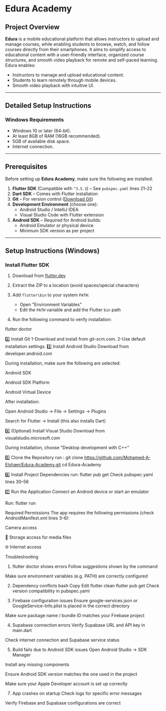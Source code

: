 # Edura Academy


## Project Overview

**Edura** is a mobile educational platform that allows instructors to upload and manage courses, while enabling students to browse, watch, and follow courses directly from their smartphones. It aims to simplify access to educational content with a user-friendly interface, organized course structures, and smooth video playback for remote and self-paced learning.
Edura enables:

- Instructors to manage and upload educational content.
- Students to learn remotely through mobile devices.
- Smooth video playback with intuitive UI.

---

##  Detailed Setup Instructions

### Windows Requirements

- Windows 10 or later (64-bit).
- At least 8GB of RAM (16GB recommended).
- 5GB of available disk space.
- Internet connection.

---

##  Prerequisites

Before setting up **Edura Academy**, make sure the following are installed:

1. **Flutter SDK** (Compatible with `^3.5.3`) – See `pubspec.yaml` lines 21–22  
2. **Dart SDK** – Comes with Flutter installation  
3. **Git** – For version control ([Download Git](https://git-scm.com))  
4. **Development Environment** (choose one):  
   - Android Studio / IntelliJ IDEA  
   - Visual Studio Code with Flutter extension  
5. **Android SDK** – Required for Android builds:
   - Android Emulator or physical device
   - Minimum SDK version as per project

---

## Setup Instructions (Windows)

### Install Flutter SDK

1. Download from [flutter.dev](https://flutter.dev)  
2. Extract the ZIP to a location (avoid spaces/special characters)  
3. Add `flutter\bin` to your system `PATH`:  
   - Open "Environment Variables"
   - Edit the `PATH` variable and add the Flutter `bin` path
  
     
4. Run the following command to verify installation:

flutter doctor


2️⃣ Install Git
 1-Download and install from git-scm.com.
 2-Use default installation settings.
3️⃣ Install Android Studio
Download from developer.android.com

During installation, make sure the following are selected:

Android SDK

Android SDK Platform

Android Virtual Device

After installation:

Open Android Studio → File → Settings → Plugins

Search for Flutter → Install (this also installs Dart)

4️⃣ (Optional) Install Visual Studio
Download from visualstudio.microsoft.com

During installation, choose "Desktop development with C++"

5️⃣ Clone the Repository
run :
git clone https://github.com/Mohamed-A-Elshaer/Edura-Academy.git
cd Edura-Academy


6️⃣ Install Project Dependencies
run:
flutter pub get
Check pubspec.yaml lines 30–56

7️⃣ Run the Application
Connect an Android device or start an emulator

Run:
flutter run


 Required Permissions
 The app requires the following permissions (check AndroidManifest.xml lines 3–6):

 Camera access

💾 Storage access for media files

🌐 Internet access

 Troubleshooting
1. flutter doctor shows errors
Follow suggestions shown by the command

Make sure environment variables (e.g. PATH) are correctly configured

2. Dependency conflicts
bash
Copy
Edit
flutter clean
flutter pub get
Check version compatibility in pubspec.yaml

3. Firebase configuration issues
Ensure google-services.json or GoogleService-Info.plist is placed in the correct directory

Make sure package name / bundle ID matches your Firebase project

4. Supabase connection errors
Verify Supabase URL and API key in main.dart

Check internet connection and Supabase service status

5. Build fails due to Android SDK issues
Open Android Studio → SDK Manager

Install any missing components

Ensure Android SDK version matches the one used in the project


Make sure your Apple Developer account is set up correctly

7. App crashes on startup
Check logs for specific error messages

Verify Firebase and Supabase configurations are correct


